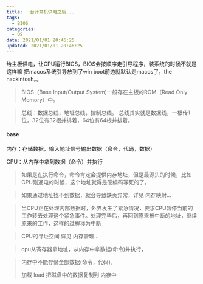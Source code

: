 ```yaml
---
title: 一台计算机供电之后...
tags: 
  - BIOS
categories:
  - OS
date: 2021/01/01 20:46:25
updated: 2021/01/01 20:46:25
---
```




给主板供电，让CPU运行BIOS，BIOS会按顺序走引导程序，装系统的时候不就是这样嘛  把macos系统引导放到了win boot前边就默认走macos了，the hackintosh。。

> BIOS（Base Input/Output System)一般存在主板的ROM（Read Only Memory）中。



> 总线：数据总线，地址总线，控制总线。  总线其实就是数据线，一根传1位，32位有32根并排着，64位有64根并排着。



#### base

内存：存储数据，输入地址信号输出数据（命令，代码，数据）

CPU：从内存中拿到数据（命令）并执行

> 如果是在执行命令，命令肯定会提供内存地址，但是最源头的时候，比如CPU刚通电的时候，这个地址就得是硬编码写死的了。

> 如果通过地址找不到数据，就会导致缺页异常，详见 内存映射...

> 当CPU正在处理内部数据时，外界发生了紧急情况，要求CPU暂停当前的工作转去处理这个紧急事件。处理完毕后，再回到原来被中断的地址，继续原来的工作，这样的过程称为中断

> CPU的寻址空间   详见 内存管理...



> cpu从寄存器拿地址，从内存中拿数据(命令)并执行，

> 内存中不能存储全部数据(命令，代码),
>
> 加载 load  把磁盘中的数据复制到 内存中


